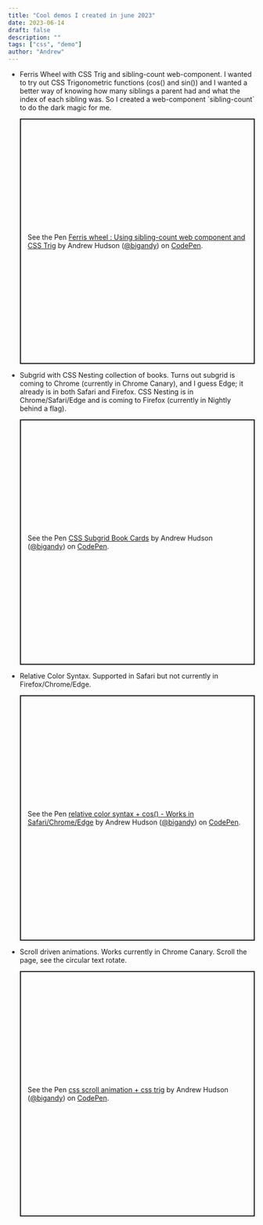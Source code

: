 ```yaml
---
title: "Cool demos I created in june 2023"
date: 2023-06-14
draft: false
description: ""
tags: ["css", "demo"]
author: "Andrew"
---
```


<ul class="demos-list">
<li>Ferris Wheel with CSS Trig and sibling-count web-component. I wanted to try out CSS Trigonometric functions (cos() and sin()) and I wanted a better way of knowing how many siblings a parent had and what the index of each sibling was. So I created a web-component `sibling-count` to do the dark magic for me.
<p class="codepen" data-height="500" data-theme-id="dark" data-default-tab="result" data-slug-hash="OJovxRW"  data-user="bigandy" style="height: 500px; box-sizing: border-box; display: flex; align-items: center; justify-content: center; border: 2px solid; margin: 1em 0; padding: 1em;">
  <span>See the Pen <a href="https://codepen.io/bigandy/pen/OJovxRW">
  Ferris wheel : Using sibling-count web component and CSS Trig</a> by Andrew Hudson (<a href="https://codepen.io/bigandy">@bigandy</a>)
  on <a href="https://codepen.io">CodePen</a>.</span>
</p>
</li>
<li>Subgrid with CSS Nesting collection of books. Turns out subgrid is coming to Chrome (currently in Chrome Canary), and I guess Edge; it already is in both Safari and Firefox. CSS Nesting is in Chrome/Safari/Edge and is coming to Firefox (currently in Nightly behind a flag).
<p class="codepen" data-height="500" data-theme-id="dark" data-default-tab="result" data-slug-hash="rNQNJEZ" data-user="bigandy" style="height: 500px; box-sizing: border-box; display: flex; align-items: center; justify-content: center; border: 2px solid; margin: 1em 0; padding: 1em;">
  <span>See the Pen <a href="https://codepen.io/bigandy/pen/rNQNJEZ">
  CSS Subgrid Book Cards</a> by Andrew Hudson (<a href="https://codepen.io/bigandy">@bigandy</a>)
  on <a href="https://codepen.io">CodePen</a>.</span>
</p>

</li>
<li>
Relative Color Syntax. Supported in Safari but not currently in Firefox/Chrome/Edge.
<p class="codepen" data-height="500" data-default-tab="html,result" data-slug-hash="KKxYdRj" data-user="bigandy" style="height: 500px; box-sizing: border-box; display: flex; align-items: center; justify-content: center; border: 2px solid; margin: 1em 0; padding: 1em;">
  <span>See the Pen <a href="https://codepen.io/bigandy/pen/KKxYdRj">
  relative color syntax + cos() - Works in Safari/Chrome/Edge</a> by Andrew Hudson (<a href="https://codepen.io/bigandy">@bigandy</a>)
  on <a href="https://codepen.io">CodePen</a>.</span>
</p>
</li>

<li>
Scroll driven animations. Works currently in Chrome Canary. Scroll the page, see the circular text rotate.
<p class="codepen" data-height="500" data-theme-id="dark" data-default-tab="result" data-slug-hash="xxapgva" data-user="bigandy" style="height: 500px; box-sizing: border-box; display: flex; align-items: center; justify-content: center; border: 2px solid; margin: 1em 0; padding: 1em;">
  <span>See the Pen <a href="https://codepen.io/bigandy/pen/xxapgva">
  css scroll animation + css trig</a> by Andrew Hudson (<a href="https://codepen.io/bigandy">@bigandy</a>)
  on <a href="https://codepen.io">CodePen</a>.</span>
</p>
</ul>

<!-- Make sure this is only once here! -->
<script async src="https://cpwebassets.codepen.io/assets/embed/ei.js"></script>
<style>
    .demos-list {
        .cp_embed_wrapper {
            margin-block: 1rem;
        }
    }
</style>
